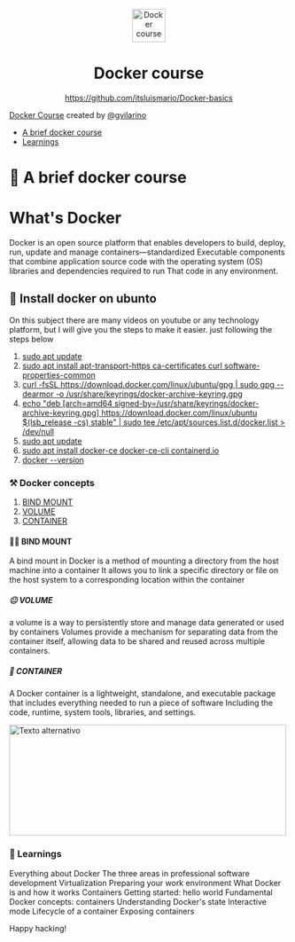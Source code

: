 <p align="center">
  <a href="https://static.platzi.com/media/achievements/badges-fundamentos-docker-c1277cec-3ef7-4557-9f83-2649bec9fe70.png" target="_blank">
    <img alt="Docker course" src="https://static.platzi.com/media/achievements/badges-fundamentos-docker-c1277cec-3ef7-4557-9f83-2649bec9fe70.png" width="60" />
  </a>
</p>
<h1 align="center">
  Docker course
</h1>
<p align="center">
  <a href="https://github.com/itsluismario/Docker-basics" target="_blank">
    https://github.com/itsluismario/Docker-basics
  </a>
</p>

[Docker Course](https://platzi.com/cursos/docker/) created by [@gvilarino](https://twitter.com/@gvilarino) 

* [A brief docker course](#-🐳-A-brief-docker-course)
* [Learnings](#-Learnings)

# 🐳 A brief docker course

<h1 aling="center"> What's Docker </h1>
Docker is an open source platform that enables developers to build, deploy, run, update and manage containers—standardized
Executable components that combine application source code with the operating system (OS) libraries and dependencies required to run
That code in any environment.

## 🤤 Install docker on ubunto 
On this subject there are many videos on youtube or any technology platform, but I will give you the steps to make it easier.
just following the steps below
 1. [sudo apt update](#id1)
 2. [sudo apt install apt-transport-https ca-certificates curl software-properties-common](#id2)
 3. [curl -fsSL https://download.docker.com/linux/ubuntu/gpg | sudo gpg --dearmor -o /usr/share/keyrings/docker-archive-keyring.gpg](#id3)
 4. [echo "deb [arch=amd64 signed-by=/usr/share/keyrings/docker-archive-keyring.gpg] https://download.docker.com/linux/ubuntu $(lsb_release -cs) stable" | sudo tee /etc/apt/sources.list.d/docker.list > /dev/null](#id4)
 5. [sudo apt update](#id5)
 6. [sudo apt install docker-ce docker-ce-cli containerd.io](#id6)
 7. [docker --version](#id7)

### ⚒️ Docker concepts 
1. [BIND MOUNT](#id1)
2. [VOLUME](#id2)
3. [CONTAINER](#id3)

#### 😮‍💨 BIND MOUNT
A bind mount in Docker is a method of mounting a directory from the host machine into a container
It allows you to link a specific directory or file on the host system to a corresponding location within the container
##### 😐 VOLUME
 a volume is a way to persistently store and manage data generated or used by containers
 Volumes provide a mechanism for separating data from the container itself, allowing data to be shared and reused across multiple containers.

##### 🥳 CONTAINER
A Docker container is a lightweight, standalone, and executable package that includes everything needed to run a piece of software
Including the code, runtime, system tools, libraries, and settings.

 <img src="https://miro.medium.com/v2/resize:fit:1079/1*3ds-PdxGGMN-ZzJH95_lsA.png" alt="Texto alternativo" width="500" height="200">


### 🚀 Learnings

Everything about Docker
The three areas in professional software development
Virtualization
Preparing your work environment
What Docker is and how it works
Containers
Getting started: hello world
Fundamental Docker concepts: containers
Understanding Docker's state
Interactive mode
Lifecycle of a container
Exposing containers

   
Happy hacking!
